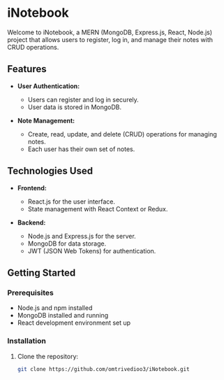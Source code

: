 # iNotebook

Welcome to iNotebook, a MERN (MongoDB, Express.js, React, Node.js) project that allows users to register, log in, and manage their notes with CRUD operations.

## Features

- **User Authentication:**
  - Users can register and log in securely.
  - User data is stored in MongoDB.

- **Note Management:**
  - Create, read, update, and delete (CRUD) operations for managing notes.
  - Each user has their own set of notes.

## Technologies Used

- **Frontend:**
  - React.js for the user interface.
  - State management with React Context or Redux.

- **Backend:**
  - Node.js and Express.js for the server.
  - MongoDB for data storage.
  - JWT (JSON Web Tokens) for authentication.

## Getting Started

### Prerequisites

- Node.js and npm installed
- MongoDB installed and running
- React development environment set up

### Installation

1. Clone the repository:
   ```bash
   git clone https://github.com/omtrivedioo3/iNotebook.git
